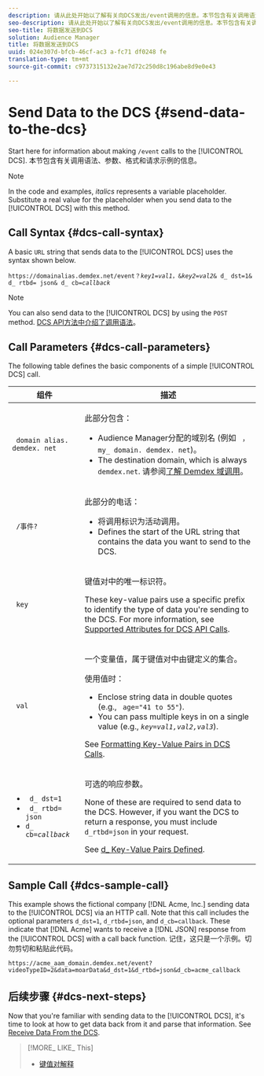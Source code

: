 ```yaml
---
description: 请从此处开始以了解有关向DCS发出/event调用的信息。本节包含有关调用语法、参数、格式和请求示例的信息。
seo-description: 请从此处开始以了解有关向DCS发出/event调用的信息。本节包含有关调用语法、参数、格式和请求示例的信息。
seo-title: 将数据发送到DCS
solution: Audience Manager
title: 将数据发送到DCS
uuid: 024e307d-bfcb-46cf-ac3 a-fc71 df0248 fe
translation-type: tm+mt
source-git-commit: c9737315132e2ae7d72c250d8c196abe8d9e0e43

---
```



# Send Data to the DCS {#send-data-to-the-dcs}

Start here for information about making `/event` calls to the [!UICONTROL DCS]. 本节包含有关调用语法、参数、格式和请求示例的信息。

>[!NOTE]
>
>In the code and examples, *italics* represents a variable placeholder. Substitute a real value for the placeholder when you send data to the [!UICONTROL DCS] with this method.

## Call Syntax {#dcs-call-syntax}

A basic `URL` string that sends data to the [!UICONTROL DCS] uses the syntax shown below.

<pre><code>https://domainalias.demdex.net/event<i></i>？<i>key1</i>=<i>val1</i>，&amp;<i>key2</i>=<i>val2</i>&amp; d_ dst=1&amp; d_ rtbd= json&amp; d_ cb=<i>callback</i></code>
</pre>

>[!NOTE]
>
>You can also send data to the [!UICONTROL DCS] by using the `POST` method. [DCS API方法中介绍了调用语法](../../../api/dcs-intro/dcs-api-reference/dcs-api-methods.md)。

## Call Parameters {#dcs-call-parameters}

The following table defines the basic components of a simple [!UICONTROL DCS] call.

<table id="table_5F6A5B324EB848168543386516FBF384"> 
 <thead> 
  <tr> 
   <th colname="col1" class="entry"> 组件 </th> 
   <th colname="col2" class="entry"> 描述 </th> 
  </tr> 
 </thead>
 <tbody> 
  <tr> 
   <td colname="col1"> <p> <code> domain alias. demdex. net</code> </p> </td> 
   <td colname="col2"> <p>此部分包含： </p> <p> 
     <ul id="ul_3EDA9C7BA6794D06BCB07A75A9BD2372"> 
      <li id="li_74624CA78D6F4536A8164AE1FA1DECB9"><span class="keyword"> Audience Manager分配的域别名</span> (例如 <code> ，my_ domain. demdex. net</code>)。 </li> 
      <li id="li_08ABE91CA247403AA480B3FB4BEF83BA">The destination domain, which is always <code> demdex.net</code>. 请参阅<a href="../../../reference/demdex-calls.md">了解 Demdex 域调用</a>。 </li> 
     </ul> </p> </td> 
  </tr> 
  <tr> 
   <td colname="col1"> <p> <code> /事件?</code> </p> </td> 
   <td colname="col2"> <p>此部分的电话： </p> <p> 
     <ul id="ul_6332444A305A4F12A7CBE471CA508516"> 
      <li id="li_1C5C111B2B0E4621B3FC0C20D6516041">将调用标识为活动调用。 </li> 
      <li id="li_DBCE9B1C70604A629ECD7AC0A9052198">Defines the start of the URL string that contains the data you want to send to the <span class="wintitle"> DCS</span>. </li> 
     </ul> </p> </td> 
  </tr> 
  <tr> 
   <td colname="col1"> <p> <code> key</code> </p> </td> 
   <td colname="col2"> <p>键值对中的唯一标识符。 </p> <p>These key-value pairs use a specific prefix to identify the type of data you're sending to the <span class="wintitle"> DCS</span>. For more information, see <a href="../../../api/dcs-intro/dcs-api-reference/dcs-keys.md"> Supported Attributes for DCS API Calls</a>. </p> </td> 
  </tr> 
  <tr> 
   <td colname="col1"> <p> <code> val</code> </p> </td> 
   <td colname="col2"> <p>一个变量值，属于键值对中由键定义的集合。 </p> <p>使用值时： </p> <p> 
     <ul id="ul_624DC78759F74AD8920220058E54E083"> 
      <li id="li_091E5B4820EC4A93B775433E428E74AB">Enclose string data in double quotes (e.g., <code> age="41 to 55"</code>). </li> 
      <li id="li_C558E3BA6EE34413BBBB962D4CD0D10E">You can pass multiple keys in on a single value (e.g., <i><code>key</i>=<i>val1,val2,val3</i></code></i>). </i></li> 
     </ul> </p> <p>See <a href="../../../api/dcs-intro/dcs-api-reference/dcs-key-format.md"> Formatting Key-Value Pairs in DCS Calls</a>. </p> </td>
  </tr> 
  <tr> 
   <td colname="col1"> <p> 
     <ul id="ul_36E2C1A0538D4D2C94DFC1335720A524"> 
      <li id="li_8902EED431CE4F0189A94868FA52DB1F"> <code> d_ dst=1</code> </li> 
      <li id="li_4B6B29499D444E31808DE0A9AA0442D0"> <code> d_ rtbd= json</code> </li> 
      <li id="li_3430CD0438604B83BE6437E6EC480816"> <code>d_ cb=<i>callback</i></code> </li>
     </ul> </p> </td> 
   <td colname="col2"> <p>可选的响应参数。 </p> <p> None of these are required to send data to the <span class="wintitle"> DCS</span>. However, if you want the <span class="wintitle"> DCS</span> to return a response, you must include <code> d_rtbd=json</code> in your request. </p> <p>See <a href="../../../api/dcs-intro/dcs-api-reference/dcs-keys.md#d-attributes"> d_ Key-Value Pairs Defined</a>. </p> </td> 
  </tr>
 </tbody>
</table>

## Sample Call {#dcs-sample-call}

This example shows the fictional company [!DNL Acme, Inc.] sending data to the [!UICONTROL DCS] via an HTTP call. Note that this call includes the optional parameters `d_dst=1`, `d_rtbd=json`, and `d_cb=callback`. These indicate that [!DNL Acme] wants to receive a [!DNL JSON] response from the [!UICONTROL DCS] with a call back function. 记住，这只是一个示例。切勿剪切和粘贴此代码。

`https://acme_aam_domain.demdex.net/event?videoTypeID=2&data=moarData&d_dst=1&d_rtbd=json&d_cb=acme_callback`

## 后续步骤 {#dcs-next-steps}

Now that you're familiar with sending data to the [!UICONTROL DCS], it's time to look at how to get data back from it and parse that information. See [Receive Data From the DCS](../../../api/dcs-intro/dcs-event-calls/dcs-url-receive.md).

>[!MORE_ LIKE_ This]
>
>* [键值对解释](../../../reference/key-value-pairs-explained.md)

